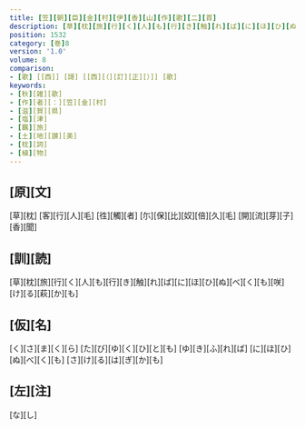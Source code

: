 ```yaml
---
title: [笠][朝][臣][金][村][伊][香][山][作][歌][二][首]
description: [草][枕][旅][行][く][人][も][行][き][触][れ][ば][に][ほ][ひ][ぬ][べ][く][も][咲][け][る][萩][か][も]
position: 1532
category: [巻]8
version: '1.0'
volume: 8
comparison:
- [歌] [[西]] [謌] [[西][（][訂][正][）]] [歌]
keywords:
- [秋][雑][歌]
- [作][者][：][笠][金][村]
- [滋][賀][県]
- [塩][津]
- [羈][旅]
- [土][地][讃][美]
- [枕][詞]
- [植][物]
---
```


## [原][文]

[草][枕] [客][行][人][毛] [徃][觸][者] [尓][保][比][奴][倍][久][毛] [開][流][芽][子][香][聞]

## [訓][読]

[草][枕][旅][行][く][人][も][行][き][触][れ][ば][に][ほ][ひ][ぬ][べ][く][も][咲][け][る][萩][か][も]

## [仮][名]

[く][さ][ま][く][ら] [た][び][ゆ][く][ひ][と][も] [ゆ][き][ふ][れ][ば] [に][ほ][ひ][ぬ][べ][く][も] [さ][け][る][は][ぎ][か][も]

## [左][注]

[な][し]
